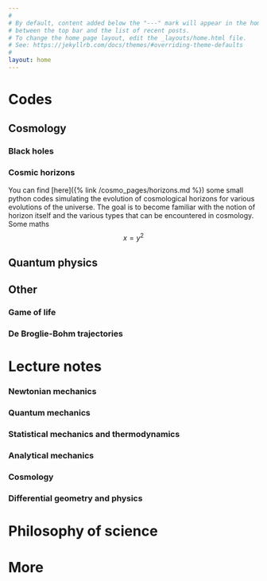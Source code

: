 ```yaml
---
#
# By default, content added below the "---" mark will appear in the home page
# between the top bar and the list of recent posts.
# To change the home page layout, edit the _layouts/home.html file.
# See: https://jekyllrb.com/docs/themes/#overriding-theme-defaults
#
layout: home
---
```


# Codes
## Cosmology
### Black holes

### Cosmic horizons

You can find [here]({% link /cosmo_pages/horizons.md %}) some small python codes simulating the evolution of cosmological horizons for various evolutions of the universe. The goal is to become familiar with the notion of horizon itself and the various types that can be encountered in cosmology.
Some maths
$$ x = y^2 $$

## Quantum physics

## Other

### Game of life

### De Broglie-Bohm trajectories

# Lecture notes

### Newtonian mechanics
### Quantum mechanics
### Statistical mechanics and thermodynamics
### Analytical mechanics
### Cosmology
### Differential geometry and physics

# Philosophy of science

# More
